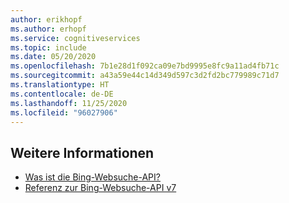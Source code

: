 ```yaml
---
author: erikhopf
ms.author: erhopf
ms.service: cognitiveservices
ms.topic: include
ms.date: 05/20/2020
ms.openlocfilehash: 7b1e28d1f092ca09e7bd9995e8fc9a11ad4fb71c
ms.sourcegitcommit: a43a59e44c14d349d597c3d2fd2bc779989c71d7
ms.translationtype: HT
ms.contentlocale: de-DE
ms.lasthandoff: 11/25/2020
ms.locfileid: "96027906"
---
```

## <a name="see-also"></a>Weitere Informationen

* [Was ist die Bing-Websuche-API?](../articles/cognitive-services/Bing-Web-Search/overview.md)
* [Referenz zur Bing-Websuche-API v7](/rest/api/cognitiveservices/bing-web-api-v7-reference)